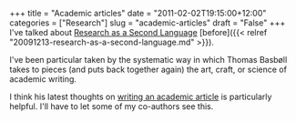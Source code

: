 +++
title = "Academic articles"
date = "2011-02-02T19:15:00+12:00"
categories = ["Research"]
slug = "academic-articles"
draft = "False"
+++
I've talked about [Research as a Second
Language](https://secondlanguage.blogspot.com/)
[before]({{< relref "20091213-research-as-a-second-language.md" >}}).

I've been particular taken by the systematic way in which Thomas
Basb&oslash;ll takes to pieces (and puts back together again) the art, craft, or
science of academic writing.

I think his latest thoughts on [writing an academic
article](https://secondlanguage.blogspot.com/2011/02/five-at-time.html)
is particularly helpful. I'll have to let some of my co-authors see
this.

